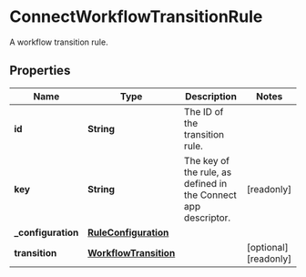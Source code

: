 

# ConnectWorkflowTransitionRule

A workflow transition rule.

## Properties

| Name | Type | Description | Notes |
|------------ | ------------- | ------------- | -------------|
|**id** | **String** | The ID of the transition rule. |  |
|**key** | **String** | The key of the rule, as defined in the Connect app descriptor. |  [readonly] |
|**_configuration** | [**RuleConfiguration**](RuleConfiguration.md) |  |  |
|**transition** | [**WorkflowTransition**](WorkflowTransition.md) |  |  [optional] [readonly] |



